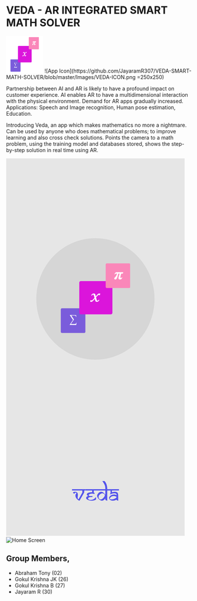 # VEDA - AR INTEGRATED SMART MATH SOLVER

<img src="https://github.com/JayaramR307/VEDA-SMART-MATH-SOLVER/blob/master/Images/VEDA-ICON.png" alt="App Icon" width="100" height="100">
![App Icon](https://github.com/JayaramR307/VEDA-SMART-MATH-SOLVER/blob/master/Images/VEDA-ICON.png =250x250)

Partnership between AI and AR is likely to have a profound impact on customer experience.
AI enables AR to have a multidimensional interaction with the physical environment.
Demand for AR apps gradually increased.
Applications: Speech and Image recognition, Human pose estimation, Education.


Introducing Veda, an app which makes mathematics no more a nightmare.
Can be used by anyone who does mathematical problems; to improve learning and also cross check solutions.
Points the camera to a math problem, using the training model and databases stored, shows the step-by-step solution in real time using AR.



![Splash Screen](https://github.com/JayaramR307/VEDA-SMART-MATH-SOLVER/blob/master/Images/Splash%20Screen.png)
![Home Screen](https://github.com/JayaramR307/VEDA-SMART-MATH-SOLVER/blob/master/Images/Home%20%E2%80%93%203.png)


## Group Members,
* Abraham Tony (02)
* Gokul Krishna JK (26)
* Gokul Krishna B (27)
* Jayaram R (30)
